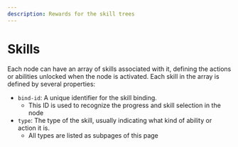 ```yaml
---
description: Rewards for the skill trees
---
```


# Skills

Each node can have an array of skills associated with it, defining the actions or abilities unlocked when the node is activated. Each skill in the array is defined by several properties:

* `bind-id`: A unique identifier for the skill binding.&#x20;
  * This ID is used to recognize the progress and skill selection in the node
* `type`: The type of the skill, usually indicating what kind of ability or action it is.&#x20;
  * All types are listed as subpages of this page

